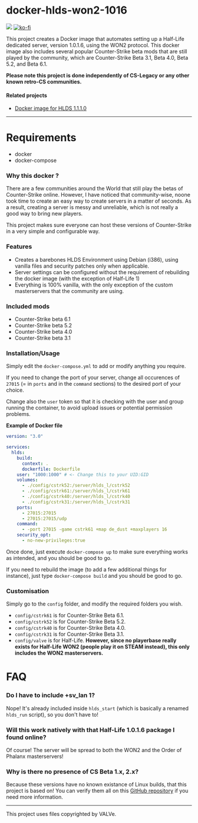 # docker-hlds-won2-1016

[![](https://c5.patreon.com/external/logo/become_a_patron_button.png)](https://patreon.baseq.fr)
[![ko-fi](https://ko-fi.com/img/githubbutton_sm.svg)](https://ko-fi.com/P5P27UZHV)

This project creates a Docker image that automates setting up a Half-Life dedicated server, version 1.0.1.6, using the WON2 protocol. This docker image also includes several popular Counter-Strike beta mods that are still played by the community, which are Counter-Strike Beta 3.1, Beta 4.0, Beta 5.2, and Beta 6.1.

**Please note this project is done independently of CS-Legacy or any other known retro-CS communities.**

#### Related projects
- [Docker image for HLDS 1.1.1.0](https://github.com/Ch0wW/docker-hlds-won2)

--------------------

# Requirements
- docker
- docker-compose

### Why this docker ?

There are a few communities around the World that still play the betas of Counter-Strike online. However, I have noticed that community-wise, noone took time to create an easy way to create servers in a matter of seconds. As a result, creating a server is messy and unreliable, which is not really a good way to bring new players. 

This project makes sure everyone can host these versions of Counter-Strike in a very simple and configurable way.

### Features
* Creates a barebones HLDS Environment using Debian (i386), using vanilla files and security patches only when applicable.
* Server settings can be configured without the requirement of rebuilding the docker image (with the exception of Half-Life 1)
* Everything is 100% vanilla, with the only exception of the custom masterservers that the community are using.

### Included mods
- Counter-Strike beta 6.1
- Counter-Strike beta 5.2
- Counter-Strike beta 4.0
- Counter-Strike beta 3.1

### Installation/Usage

Simply edit the `docker-compose.yml` to add or modify anything you require.

If you need to change the port of your server, change all occurences of `27015` (= in `ports` and in the `command` sections) to the desired port of your choice.

Change also the `user` token so that it is checking with the user and group running the container, to avoid upload issues or potential permission problems.

**Example of Docker file**
```yml
version: "3.0"

services:
  hlds:
    build:
      context: .
      dockerfile: Dockerfile
    user: "1000:1000" # <- Change this to your UID:GID
    volumes:
      - ./config/cstrk52:/server/hlds_l/cstrk52 
      - ./config/cstrk61:/server/hlds_l/cstrk61
      - ./config/cstrk40:/server/hlds_l/cstrk40 
      - ./config/cstrk31:/server/hlds_l/cstrk31
    ports:
      - 27015:27015
      - 27015:27015/udp
    command:
      - -port 27015 -game cstrk61 +map de_dust +maxplayers 16
    security_opt:
      - no-new-privileges:true
```

Once done, just execute `docker-compose up` to make sure everything works as intended, and you should be good to go.

If you need to rebuild the image (to add a few additional things for instance), just type `docker-compose build` and you should be good to go.

### Customisation
Simply go to the `config` folder, and modify the required folders you wish.

- `config/cstrk61` is for Counter-Strike Beta 6.1.
- `config/cstrk52` is for Counter-Strike Beta 5.2.
- `config/cstrk40` is for Counter-Strike Beta 4.0.
- `config/cstrk31` is for Counter-Strike Beta 3.1.
- `config/valve` is for Half-Life. **However, since no playerbase really exists for Half-Life WON2 (people play it on STEAM instead), this only includes the WON2 masterservers.** 

# FAQ

### Do I have to include +sv_lan 1?
Nope! It's already included inside `hlds_start` (which is basically a renamed `hlds_run` script), so you don't have to!

### Will this work natively with that Half-Life 1.0.1.6 package I found online?
Of course! The server will be spread to both the WON2 and the Order of Phalanx masterservers!

### Why is there no presence of CS Beta 1.x, 2.x?
Because these versions have no known existance of Linux builds, that this project is based on! You can verify them all on this [GitHub repository](https://github.com/Ch0wW/counterstrike-betas) if you need more information.

-----------

This project uses files copyrighted by VALVe. 